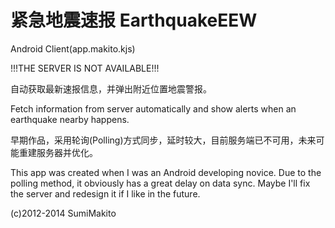 紧急地震速报 EarthquakeEEW
=============
Android Client(app.makito.kjs)

!!!THE SERVER IS NOT AVAILABLE!!!

自动获取最新速报信息，并弹出附近位置地震警报。

Fetch information from server automatically and show alerts when an earthquake nearby happens.

早期作品，采用轮询(Polling)方式同步，延时较大，目前服务端已不可用，未来可能重建服务器并优化。

This app was created when I was an Android developing novice. Due to the polling method, it obviously has a great delay on data sync. Maybe I'll fix the server and redesign it if I like in the future.

(c)2012-2014 SumiMakito
